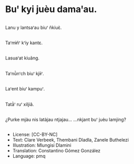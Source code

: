# Buꞌ kyi juèu damaꞌau.

##
Lanu y lantsaꞌau biuꞌ ñkiuɛ̀.

##
Taꞌmɨ̀ñꞌ kꞌiy kantɛ.

##
Lasuaꞌat kiuãng.

##
Taꞌnũ̀nꞌch biuꞌ kjiɨ̀ꞌ.

##
Laꞌent biuꞌ kampuꞌ.

##
Tatã̀ꞌ ruꞌ xiljiã.

##
¿Purke mjàu nis latàjau ntjajau... ...nkjant buꞌ juèu lamjing?

##
* License: [CC-BY-NC]
* Text: Clare Verbeek, Thembani Dladla, Zanele Buthelezi
* Illustration: Mlungisi Dlamini
* Translation: Constantino Gómez González
* Language: pmq
